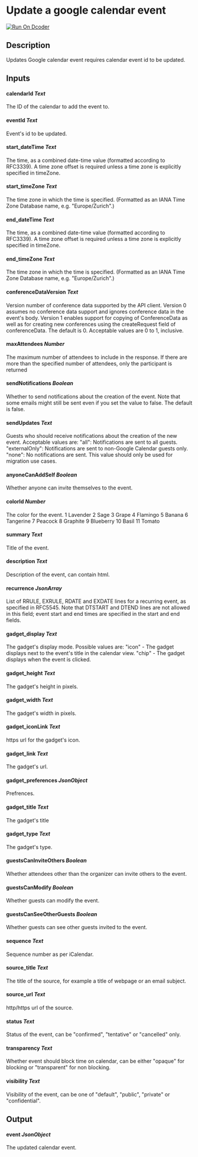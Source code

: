 # Update a google calendar event
[![Run On Dcoder](https://static-content.dcoder.tech/dcoder-assets/run-on-dcoder.svg)](https://code.dcoder.tech/feed/project/6091a742d989b1834cc6bbc6)

## Description
Updates Google calendar event requires calendar event id to be updated.

## Inputs
#### **calendarId**  *Text*
The ID of the calendar to add the event to.
#### **eventId**  *Text*
Event's id to be updated.
#### **start_dateTime**  *Text*
The time, as a combined date-time value (formatted according to RFC3339). A time zone offset is required unless a time zone is explicitly specified in timeZone.
#### **start_timeZone**  *Text*
The time zone in which the time is specified. (Formatted as an IANA Time Zone Database name, e.g. "Europe/Zurich".)
#### **end_dateTime**  *Text*
The time, as a combined date-time value (formatted according to RFC3339). A time zone offset is required unless a time zone is explicitly specified in timeZone.
#### **end_timeZone**  *Text*
The time zone in which the time is specified. (Formatted as an IANA Time Zone Database name, e.g. "Europe/Zurich".)
#### **conferenceDataVersion**  *Text*
Version number of conference data supported by the API client. Version 0 assumes no conference data support and ignores conference data in the event's body. Version 1 enables support for copying of ConferenceData as well as for creating new conferences using the createRequest field of conferenceData. The default is 0. Acceptable values are 0 to 1, inclusive.
#### **maxAttendees**  *Number*
The maximum number of attendees to include in the response. If there are more than the specified number of attendees, only the participant is returned
#### **sendNotifications**  *Boolean*
Whether to send notifications about the creation of the event. Note that some emails might still be sent even if you set the value to false. The default is false.
#### **sendUpdates**  *Text*
Guests who should receive notifications about the creation of the new event.
Acceptable values are:
"all": Notifications are sent to all guests.
"externalOnly": Notifications are sent to non-Google Calendar guests only.
"none": No notifications are sent. This value should only be used for migration use cases.
#### **anyoneCanAddSelf**  *Boolean*
Whether anyone can invite themselves to the event.
#### **colorId**  *Number*
The color for the event.
1	Lavender
2	Sage
3	Grape
4	Flamingo
5	Banana
6	Tangerine
7	Peacock
8	Graphite
9	Blueberry
10	Basil
11	Tomato
#### **summary**  *Text*
Title of the event.
#### **description**  *Text*
Description of the event, can contain html.
#### **recurrence**  *JsonArray*
List of RRULE, EXRULE, RDATE and EXDATE lines for a recurring event, as specified in RFC5545. Note that DTSTART and DTEND lines are not allowed in this field; event start and end times are specified in the start and end fields.
#### **gadget_display**  *Text*
The gadget's display mode. Possible values are:
"icon" - The gadget displays next to the event's title in the calendar view.
"chip" - The gadget displays when the event is clicked.
#### **gadget_height**  *Text*
The gadget's height in pixels.
#### **gadget_width**  *Text*
The gadget's width in pixels.
#### **gadget_iconLink**  *Text*
https url for the gadget's icon.
#### **gadget_link**  *Text*
The gadget's url.
#### **gadget_preferences**  *JsonObject*
Prefrences.
#### **gadget_title**  *Text*
The gadget's title
#### **gadget_type**  *Text*
The gadget's type.
#### **guestsCanInviteOthers**  *Boolean*
Whether attendees other than the organizer can invite others to the event.
#### **guestsCanModify**  *Boolean*
Whether guests can modify the event.
#### **guestsCanSeeOtherGuests**  *Boolean*
Whether guests can see other guests invited to the event.
#### **sequence**  *Text*
Sequence number as per iCalendar.
#### **source_title**  *Text*
The title of the source, for example a title of webpage or an email subject.
#### **source_url**  *Text*
http/https url of the source.
#### **status**  *Text*
Status of the event, can be "confirmed", "tentative" or "cancelled" only.
#### **transparency**  *Text*
Whether event should block time on calendar, can be either "opaque" for blocking or "transparent" for non blocking.
#### **visibility**  *Text*
Visibility of the event, can be one of "default", "public", "private" or "confidential".

## Output
#### **event**  *JsonObject*
The updated calendar event.

